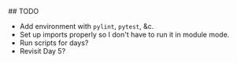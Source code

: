 ## TODO

* Add environment with `pylint`, `pytest`, &c.
* Set up imports properly so I don't have to run it in module mode.
* Run scripts for days?
* Revisit Day 5?